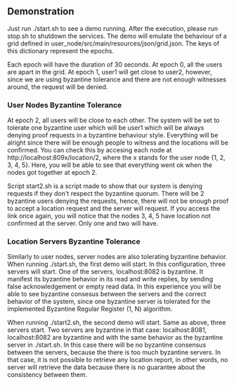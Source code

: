 ## Demonstration

Just run ./start.sh to see a demo running. After the execution, please run stop.sh to shutdown the services. The demo will emulate the behaviour of a grid defined in user_node/src/main/resources/json/grid.json. The keys of this dictionary represent the epochs.

Each epoch will have the duration of 30 seconds. At epoch 0, all the users are apart in the grid. At epoch 1, user1  will get close to user2, however, since we are using byzantine tolerance and there are not enough witnesses around, the request will be denied.

### User Nodes Byzantine Tolerance
At epoch 2, all users will be close to each other. The system will be set to tolerate one byzantine user which will be user1 which will be always denying proof requests in a byzantine behaviour style. Everything will be alright since there will be enough people to witness and the locations will be confirmed. You can check this by accesing each node at http://localhost:809x/location/2, where the x stands for the user node {1, 2, 3, 4, 5}. Here, you will be able to see that everything went ok when the nodes got together at epoch 2.

Script start2.sh is a script made to show that our system is denying requests if they don't respect the byzantine quorum. There will be 2 byzantine users denying the requests, hence, there will not be enough proof to accept a location request and the server will request. If you access the link once again, you will notice that the nodes 3, 4, 5 have location not confirmed at the server. Only one and two will have.


### Location Servers Byzantine Tolerance

Similarly to user nodes, server nodes are also tolerating byzantine behavior. When running ./start.sh, the first demo will start. In this configuration, three servers will start. One of the servers, localhost:8082 is byzantine. It manifest its byzantine behavior in its read and write replies, by sending false acknowledgement or empty read data. In this experience you will be able to see byzantine consesus between the servers and the correct behavior of the system, since one byzantine server is tolerated for the implemented Byzantine Regular Register (1, N) algorithm.

When running ./start2.sh, the second demo will start. Same as above, three servers start. Two servers are byzantine in that case: localhost:8081, localhost:8082 are byzantine and with the same behavior as the byzantine server in ./start.sh. In this case there will be no byzantine consensus between the servers, because the there is too much byzantine servers. In that case, it is not possible to retrieve any location report, in other words, no server will retrieve the data because there is no guarantee about the consistency between them. 
